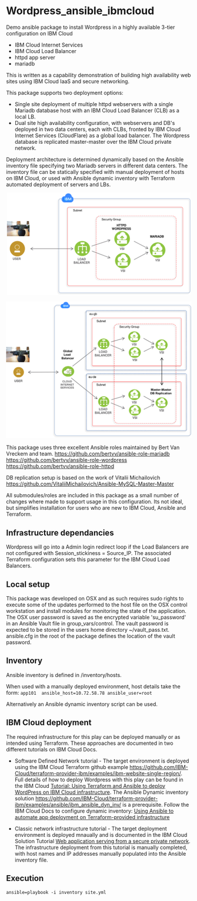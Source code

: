 # Wordpress_ansible_ibmcloud

Demo ansible package to install Wordpress in a highly available 3-tier configuration on IBM Cloud
 - IBM Cloud Internet Services
 - IBM Cloud Load Balancer
 - httpd app server
 - mariadb 

This is written as a capability demonstration of building high availability web sites using IBM Cloud IaaS and secure networking. 


This package supports two deployment options: 
- Single site deployment of multiple httpd webservers with a single Mariadb database host with an IBM Cloud Load Balancer (CLB) as a local LB. 
- Dual site high availability configuration, with webservers and DB's deployed in two data centers, each with CLBs, fronted by IBM Cloud Internet Services (CloudFlare) as a global load balancer. The Wordpress database is replicated master-master over the IBM Cloud private network. 

Deployment architecture is determined dynamically based on the Ansible inventory file specifying two Mariadb servers in different data centers. The inventory file can be statically specified with manual deployment of hosts on IBM Cloud, or used with Ansible dynamic inventory with Terraform automated deployment of servers and LBs.  


<p style="text-align: center;">
  <img src="images/WordpressCLB.png" alt="CLB single site" width="500"/>
</p>

<p style="text-align: center;">
  <img src="images/WordpressGLB.png" alt="GLB dual site" width="600"/>
</p>


This package uses three excellent Ansible roles maintained by Bert Van Vreckem and team. 
https://github.com/bertvv/ansible-role-mariadb
https://github.com/bertvv/ansible-role-wordpress
https://github.com/bertvv/ansible-role-httpd

DB replication setup is based on the work of Vitalii Michailovich
https://github.com/VitaliiMichailovich/Ansible-MySQL-Master-Master


All submodules/roles are included in this package as a small number of changes where made to support usage in this configuration. Its not ideal, but simplifies installation for users who are new to IBM Cloud, Ansible and Terraform. 

## Infrastructure dependancies
Wordpress will go into a Admin login redirect loop if the Load Balancers are not configured with Session_stickiness = Source_IP. The associated Terraform configuration sets this parameter for the IBM Cloud Load Balancers.

## Local setup
This package was developed on OSX and as such requires sudo rights to execute some of the updates performed to the host file on the OSX control workstation and install modules for monitoring the state of the application. The OSX user password is saved as the encrypted variable 'su_password' in an Ansible Vault file in group_vars/control. The vault password is expected to be stored in the users home directory  ~/vault_pass.txt. ansible.cfg in the root of the package defines the location of the vault password. 


## Inventory
Ansible inventory is defined in /inventory/hosts.

When used with a manually deployed environment, host details take the form:
`app101  ansible_host=10.72.58.78 ansible_user=root`

Alternatively an Ansible dynamic inventory script can be used. 

## IBM Cloud deployment
The required infrastructure for this play can be deployed manually or as intended using Terraform. These approaches are documented in two different tutorials on IBM Cloud Docs.

- Software Defined Network tutorial - The target environment is deployed using the IBM Cloud Terraform github example https://github.com/IBM-Cloud/terraform-provider-ibm/examples/ibm-website-single-region/. Full details of how to deploy Wordpress with this play can be found in the IBM Cloud [Tutorial: Using Terraform and Ansible to deploy WordPress on IBM Cloud infrastructure](https://console.bluemix.net/docs/terraform/tutorials/wordpress_with_terraform_and_ansible.html#deploy_wordpress). The Ansible Dynamic inventory solution https://github.com/IBM-Cloud/terraform-provider-ibm/examples/ansible/ibm_ansible_dyn_inv/ is a prerequisite. Follow the IBM Cloud Docs to configure dynamic inventory: [Using Ansible to automate app deployment on Terraform-provided infrastructure](https://console.bluemix.net/docs/terraform/ansible/ansible.html#ansible)


- Classic network infrastructure tutorial - The target deployment environment is deployed mnaually and is documented in the IBM Cloud Solution Tutorial [Web application serving from a secure private network](https://console.bluemix.net/docs/tutorials/web-app-private-network.html#web-application-serving-from-a-secure-private-network). The infrastructure deployment from this tutorial is manually completed, with host names and IP addresses manually populated into the Ansible inventory file. 



## Execution
 
```
ansible=playbook -i inventory site.yml
```

